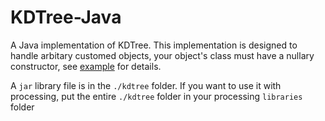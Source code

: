 # KDTree-Java
A Java implementation of KDTree. This implementation is designed to handle arbitary customed objects, your object's class must have a nullary constructor, see [example](https://github.com/Real-John-Cheung/KDTree-Java/blob/master/kdtree/example/KDTreeExample/KDTreeExample.pde) for details.

A `jar` library file is in the `./kdtree` folder. If you want to use it with processing, put the entire `./kdtree` folder in your processing `libraries` folder
